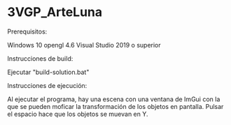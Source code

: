 # 3VGP_ArteLuna

Prerequisitos:

Windows 10
opengl 4.6
Visual Studio 2019 o superior


Instrucciones de build:

Ejecutar "build-solution.bat"


Instrucciones de ejecución:

Al ejecutar el programa, hay una escena con una ventana de ImGui con la que se pueden moficar la transformación de
los objetos en pantalla. 
Pulsar el espacio hace que los objetos se muevan en Y.
